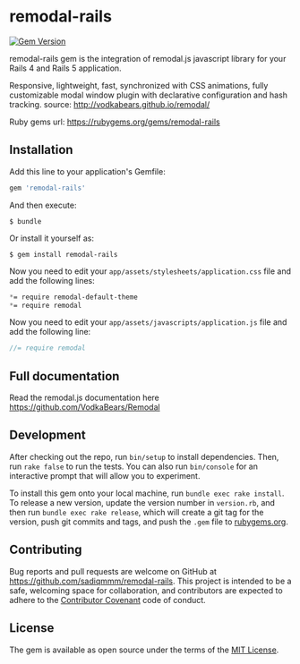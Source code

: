# remodal-rails
[![Gem Version](https://badge.fury.io/rb/remodal-rails.svg)](http://badge.fury.io/rb/remodal-rails)

remodal-rails gem is the integration of remodal.js javascript library for your Rails 4 and Rails 5 application.

Responsive, lightweight, fast, synchronized with CSS animations, fully customizable modal window plugin with declarative configuration and hash tracking. 
source: http://vodkabears.github.io/remodal/

Ruby gems url: https://rubygems.org/gems/remodal-rails

## Installation

Add this line to your application's Gemfile:

```ruby
gem 'remodal-rails'
```

And then execute:

    $ bundle

Or install it yourself as:

    $ gem install remodal-rails

Now you need to edit your `app/assets/stylesheets/application.css` file and add the following lines:

``` css
*= require remodal-default-theme
*= require remodal
```

Now you need to edit your `app/assets/javascripts/application.js` file and add the following line:

``` javascript
//= require remodal
``` 

## Full documentation 

Read the remodal.js documentation here https://github.com/VodkaBears/Remodal

## Development

After checking out the repo, run `bin/setup` to install dependencies. Then, run `rake false` to run the tests. You can also run `bin/console` for an interactive prompt that will allow you to experiment.

To install this gem onto your local machine, run `bundle exec rake install`. To release a new version, update the version number in `version.rb`, and then run `bundle exec rake release`, which will create a git tag for the version, push git commits and tags, and push the `.gem` file to [rubygems.org](https://rubygems.org).

## Contributing

Bug reports and pull requests are welcome on GitHub at https://github.com/sadiqmmm/remodal-rails. This project is intended to be a safe, welcoming space for collaboration, and contributors are expected to adhere to the [Contributor Covenant](contributor-covenant.org) code of conduct.


## License

The gem is available as open source under the terms of the [MIT License](http://opensource.org/licenses/MIT).
